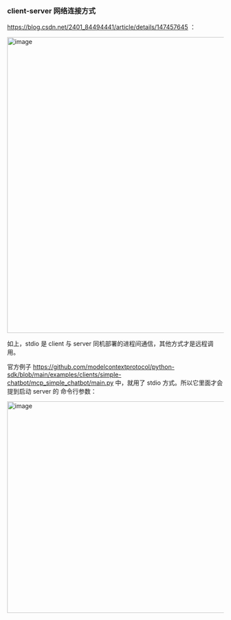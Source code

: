 ### client-server 网络连接方式

https://blog.csdn.net/2401_84494441/article/details/147457645 ：

<img width="1424" height="688" alt="image" src="https://github.com/user-attachments/assets/fada0761-0bda-4382-ad69-c71ded0b312e" />


如上，stdio 是 client 与 server 同机部署的进程间通信，其他方式才是远程调用。

官方例子 https://github.com/modelcontextprotocol/python-sdk/blob/main/examples/clients/simple-chatbot/mcp_simple_chatbot/main.py 中，就用了 stdio 方式。所以它里面才会提到启动 server 的 命令行参数：

<img width="1404" height="492" alt="image" src="https://github.com/user-attachments/assets/64cd7dde-7ee9-46ca-a625-d78c530ffe55" />


